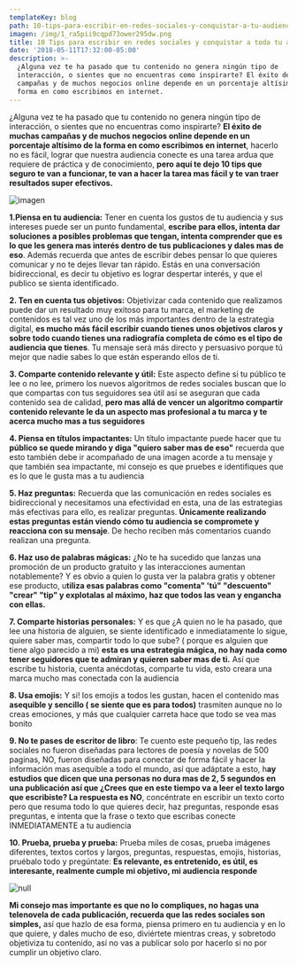 ```yaml
---
templateKey: blog
path: 10-tips-para-escribir-en-redes-sociales-y-conquistar-a-tu-audiencia
imagen: /img/1_ra5pii9cqpd73ower295dw.png
title: 10 Tips para escribir en redes sociales y conquistar a toda tu audiencia
date: '2018-05-11T17:32:00-05:00'
description: >-
  ¿Alguna vez te ha pasado que tu contenido no genera ningún tipo de
  interacción, o sientes que no encuentras como inspirarte? El éxito de muchas
  campañas y de muchos negocios online depende en un porcentaje altísimo de la
  forma en como escribimos en internet.
---
```

¿Alguna vez te ha pasado que tu contenido no genera ningún tipo de interacción, o sientes que no encuentras como inspirarte? **El éxito de muchas campañas y de muchos negocios online depende en un porcentaje altísimo de la forma en como escribimos en internet**, hacerlo no es fácil, lograr que nuestra audiencia conecte es una tarea ardua que requiere de práctica y de conocimiento, **pero aquí te dejo 10 tips que seguro te van a funcionar, te van a hacer la tarea mas fácil y te van traer resultados super efectivos.**

![imagen](/img/1_ra5pii9cqpd73ower295dw.png)


**1.Piensa en tu audiencia:** Tener en cuenta los gustos de tu audiencia y sus intereses puede ser un punto fundamental, **escribe para ellos, intenta dar soluciones a posibles problemas que tengan, intenta comprender que es lo que les genera mas interés dentro de tus publicaciones y dales mas de eso**. Además recuerda que antes de escribir debes pensar lo que quieres comunicar y no te dejes llevar tan rápido. Estás en una conversación bidireccional, es decir tu objetivo es lograr despertar interés, y que el publico se sienta identificado.

**2. Ten en cuenta tus objetivos:** Objetivizar cada contenido que realizamos puede dar un resultado muy exitoso para tu marca, el marketing de contenidos es tal vez uno de los más importantes dentro de la estrategia digital, **es mucho más fácil escribir cuando tienes unos objetivos claros y sobre todo cuando tienes una radiografía completa de cómo es el tipo de audiencia que tienes**. Tu mensaje será más directo y persuasivo porque tú mejor que nadie sabes lo que están esperando ellos de ti.

**3. Comparte contenido relevante y útil:** Este aspecto define si tu público te lee o no lee, primero los nuevos algoritmos de redes sociales buscan que lo que compartas con tus seguidores sea útil así se aseguran que cada contenido sea de calidad, **pero mas allá de vencer un algoritmo compartir contenido relevante le da un aspecto mas profesional a tu marca y te acerca mucho mas a tus seguidores**

**4. Piensa en títulos impactantes:** Un título impactante puede hacer que tu **público se quede mirando y diga "quiero saber mas de eso"** recuerda que esto también debe ir acompañado de una imagen acorde a tu mensaje y que también sea impactante, mi consejo es que pruebes e identifiques que es lo que le gusta mas a tu audiencia

**5. Haz preguntas:** Recuerda que las comunicación en redes sociales es bidireccional y necesitamos una efectividad en esta, una de las estrategias más efectivas para ello, es realizar preguntas. **Únicamente realizando estas preguntas están viendo cómo tu audiencia se compromete y reacciona con su mensaje**. De hecho reciben más comentarios cuando realizan una pregunta.

**6. Haz uso de palabras mágicas:** ¿No te ha sucedido que lanzas una promoción de un producto gratuito y las interacciones aumentan notablemente? Y es obvio a quien lo gusta ver la palabra gratis y obtener ese producto, u**tiliza esas palabras como "comenta" 'tú" "descuento" "crear" "tip" y explotalas al máximo, haz que todos las vean y engancha con ellas.**

**7. Comparte historias personales:** Y es que ¿A quien no le ha pasado, que lee una historia de alguien, se siente identificado e inmediatamente lo sigue, quiere saber mas, compartir todo lo que sube? ( porque es alguien que tiene algo parecido a mi) **esta es una estrategia mágica, no hay nada como tener seguidores que te admiran y quieren saber mas de ti.** Así que escribe tu historia, cuenta anécdotas, comparte tu vida, esto creara una marca mucho mas conectada con la audiencia

**8. Usa emojis:** Y si! los emojis a todos les gustan, hacen el contenido mas **asequible y sencillo ( se siente que es para todos)** trasmiten aunque no lo creas emociones, y más que cualquier carreta hace que todo se vea mas bonito

**9. No te pases de escritor de libro**: Te cuento este pequeño tip, las redes sociales no fueron diseñadas para lectores de poesía y novelas de 500 paginas, NO, fueron diseñadas para conectar de forma fácil y hacer la información mas asequible a todo el mundo, así que adáptate a esto, h**ay estudios que dicen que una personas no dura mas de 2, 5 segundos en una publicación así que ¿Crees que en este tiempo va a leer el texto largo que escribiste? La respuesta es NO**, concéntrate en escribir un texto corto pero que resuma todo lo que quieres decir, haz preguntas, responde esas preguntas, e intenta que la frase o texto que escribas conecte INMEDIATAMENTE a tu audiencia

**10. Prueba, prueba y prueba:** Prueba miles de cosas, prueba imágenes diferentes, textos cortos y largos, preguntas, respuestas, emojis, historias, pruébalo todo y pregúntate: **Es relevante, es entretenido, es útil, es interesante, realmente cumple mi objetivo, mi audiencia responde**

![null](/img/1_izr1h8b8hwkyyjloaioyig.png)

**Mi consejo mas importante es que no lo compliques, no hagas una telenovela de cada publicación, recuerda que las redes sociales son simples,** así que hazlo de esa forma, piensa primero en tu audiencia y en lo que quiere, y dales mucho de eso, diviértete mientras creas, y sobretodo objetiviza tu contenido, así no vas a publicar solo por hacerlo si no por cumplir un objetivo claro.

